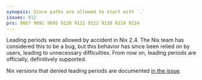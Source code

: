 ```yaml
---
synopsis: Store paths are allowed to start with `.`
issues: 912
prs: 9867 9091 9095 9120 9121 9122 9130 9219 9224
---
```


Leading periods were allowed by accident in Nix 2.4. The Nix team has considered this to be a bug, but this behavior has since been relied on by users, leading to unnecessary difficulties.
From now on, leading periods are officially, definitively supported.

Nix versions that denied leading periods are documented [in the issue](https://github.com/NixOS/nix/issues/912#issuecomment-1919583286).
